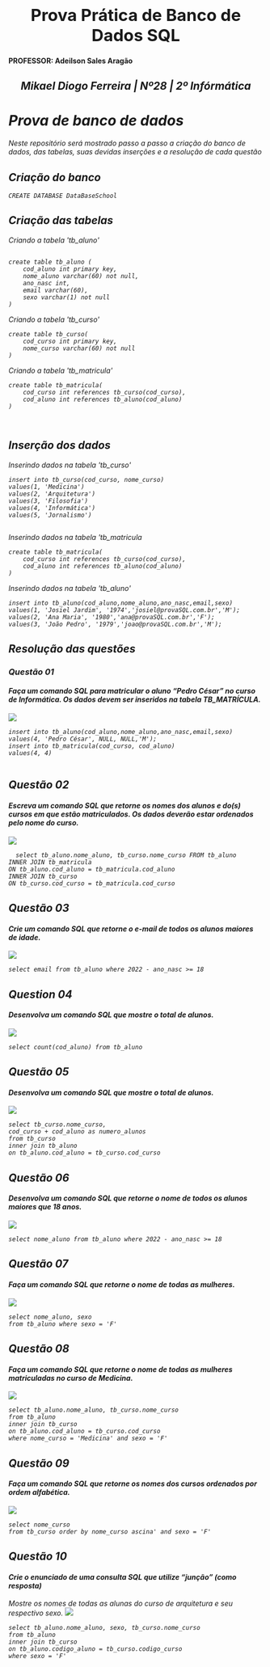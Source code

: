 
### <b><h1 align="center"> Prova Prática de Banco de Dados SQL</h1></b>
<h4>PROFESSOR: Adeilson Sales Aragão </h4>
<h2 align="center"><i> Mikael Diogo Ferreira  | Nº28 | 2º Infórmática </h2>


<h1>Prova de banco de dados</h1>
Neste repositório será mostrado passo a passo a criação do banco de dados, das tabelas, suas devidas inserções e a resolução de cada questão
<h2>Criação do banco</h2>

```
CREATE DATABASE DataBaseSchool
```
<h2>Criação das tabelas</h2>
Criando a tabela 'tb_aluno'


```

create table tb_aluno (
	cod_aluno int primary key,
	nome_aluno varchar(60) not null,
	ano_nasc int,
	email varchar(60),
	sexo varchar(1) not null
)
```


Criando a tabela 'tb_curso'
```
create table tb_curso(
	cod_curso int primary key,
	nome_curso varchar(60) not null
)
```
Criando a tabela 'tb_matricula'
```
create table tb_matricula(
	cod_curso int references tb_curso(cod_curso),
	cod_aluno int references tb_aluno(cod_aluno)
)



```


<h2>Inserção dos dados</h2>

Inserindo dados na tabela 'tb_curso'

```
insert into tb_curso(cod_curso, nome_curso)
values(1, 'Medicina')
values(2, 'Arquitetura')
values(3, 'Filosofia')
values(4, 'Informática')
values(5, 'Jornalismo')
 
```


Inserindo dados na tabela 'tb_matricula

```
create table tb_matricula(
	cod_curso int references tb_curso(cod_curso),
	cod_aluno int references tb_aluno(cod_aluno)
)
```


Inserindo dados na tabela 'tb_aluno'

```
insert into tb_aluno(cod_aluno,nome_aluno,ano_nasc,email,sexo)
values(1, 'Josiel Jardim', '1974','josiel@provaSQL.com.br','M');
values(2, 'Ana Maria', '1980','ana@provaSQL.com.br','F');
values(3, 'João Pedro', '1979','joao@provaSQL.com.br','M');
```

  <h2>Resolução das questões</h2>
  
  <h3>Questão 01</h3>
    
  <h4>Faça um comando SQL para matricular o aluno “Pedro César” no curso de
Informática. Os dados devem ser inseridos na tabela TB_MATRÍCULA.</h4>


  <img src="Q1_sql.png">


```
insert into tb_aluno(cod_aluno,nome_aluno,ano_nasc,email,sexo)
values(4, 'Pedro César', NULL, NULL,'M');
insert into tb_matricula(cod_curso, cod_aluno)
values(4, 4)
    
```
  <h2> Questão 02 </h2>
  
<h4>Escreva um comando SQL que retorne os nomes dos alunos e do(s) cursos em
que estão matriculados. Os dados deverão estar ordenados pelo nome do curso.</h4>


  <img src="Q2_sql.png">

```
  select tb_aluno.nome_aluno, tb_curso.nome_curso FROM tb_aluno
INNER JOIN tb_matricula
ON tb_aluno.cod_aluno = tb_matricula.cod_aluno
INNER JOIN tb_curso
ON tb_curso.cod_curso = tb_matricula.cod_curso
```

<h2> Questão 03 </h2>

<h4>Crie um comando SQL que retorne o e-mail de todos os alunos maiores de idade.</h4>

  <img src="Q3_sql.png">


```
select email from tb_aluno where 2022 - ano_nasc >= 18
```

<h2> Question 04 </h2>

<h4>Desenvolva um comando SQL que mostre o total de alunos.</h4>


  <img src="Q4_sql.png">


```
select count(cod_aluno) from tb_aluno 
```

<h2> Questão 05 </h2>

<h4>Desenvolva um comando SQL que mostre o total de alunos.</h4>

  <img src="Q5_sql.png">


```
select tb_curso.nome_curso,
cod_curso + cod_aluno as numero_alunos 
from tb_curso
inner join tb_aluno
on tb_aluno.cod_aluno = tb_curso.cod_curso
```



<h2> Questão 06 </h2>
<h4>Desenvolva um comando SQL que retorne o nome de todos os alunos maiores que
18 anos.</h4>

  <img src="Q6_sql.png">


```
select nome_aluno from tb_aluno where 2022 - ano_nasc >= 18 
```

  
 <h2>Questão 07</h2>
 <h4>Faça um comando SQL que retorne o nome de todas as mulheres.</h4>
	
 <img src="Q7_sql.png">
	
```
select nome_aluno, sexo
from tb_aluno where sexo = 'F'
 ```
 
<h2>Questão 08</h4>

<h4>Faça um comando SQL que retorne o nome de todas as mulheres matriculadas no curso de Medicina.</h4>

 <img src="Q8_sql.png">
 
 ```
select tb_aluno.nome_aluno, tb_curso.nome_curso
from tb_aluno
inner join tb_curso
on tb_aluno.cod_aluno = tb_curso.cod_curso
where nome_curso = 'Medicina' and sexo = 'F'
 
 ```
 
 <h2>Questão 09</h2>
 
 <h4>Faça um comando SQL que retorne os nomes dos cursos ordenados por ordem alfabética.</h4>
 
 <img src="Q9_sql.png">
 
 ```
select nome_curso
from tb_curso order by nome_curso ascina' and sexo = 'F'
 
 ```
 
 <h2>Questão 10</h2>
 
 <h4>Crie o enunciado de uma consulta SQL que utilize “junção” (como resposta) </h4>
 Mostre os nomes de todas as alunas do curso de arquitetura e seu respectivo sexo.
 
 
  <img src="Q10_sql.png">
  
 ```
select tb_aluno.nome_aluno, sexo, tb_curso.nome_curso
from tb_aluno
inner join tb_curso
on tb_aluno.codigo_aluno = tb_curso.codigo_curso
where sexo = 'F'
 
 ```
 
 

